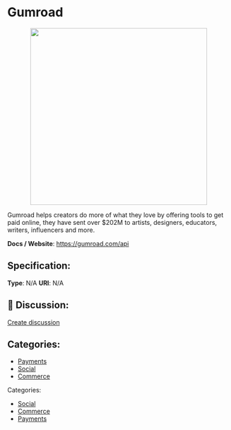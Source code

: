 # Gumroad
<p align="center">
    <img width="400" src="https://raw.githubusercontent.com/apis-list/apis-list/main/apis/gumroad/logo_256x256.png" />
</p>

Gumroad helps creators do more of what they love by offering tools to get paid online, they have sent over $202M to artists, designers, educators, writers, influencers and more.

**Docs / Website**: https://gumroad.com/api

## Specification:
**Type**:  N/A 
**URI**:  N/A 

## 💬 Discussion:
[Create discussion](https://github.com/apis-list/apis-list/discussions/new)

## Categories:
- [Payments](https://github.com/apis-list/apis-list#payments)
- [Social](https://github.com/apis-list/apis-list#social)
- [Commerce](https://github.com/apis-list/apis-list#commerce)



 Categories:
- [Social](https://github.com/apis-list/apis-list#social)
- [Commerce](https://github.com/apis-list/apis-list#commerce)
- [Payments](https://github.com/apis-list/apis-list#payments)



